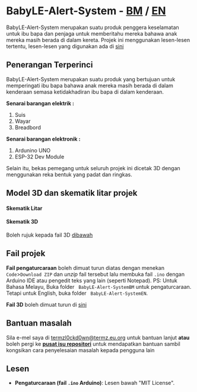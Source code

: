 # BabyLE-Alert-System - <ins>BM</ins> / [EN]()
BabyLE-Alert-System merupakan suatu produk penggera keselamatan untuk ibu bapa dan penjaga untuk memberitahu mereka bahawa anak mereka masih berada di dalam kereta. Projek ini menggunakan lesen-lesen tertentu, lesen-lesen yang digunakan ada di [sini](#lesen)


## Penerangan Terperinci

BabyLE-Alert-System merupakan suatu produk yang bertujuan untuk memperingati ibu bapa bahawa anak mereka masih berada di dalam kenderaan semasa ketidakhadiran ibu bapa di dalam kenderaan.


**Senarai barangan elektrik :**

1. Suis
2. Wayar
3. Breadbord

**Senarai barangan elektronik :**

1. Ardunino UNO
2. ESP-32 Dev Module


Selain itu, bekas pemegang untuk seluruh projek ini dicetak 3D dengan menggunakan reka bentuk yang padat dan ringkas.


## Model 3D dan skematik litar projek

#### Skematik Litar

#### Skematik 3D

Boleh rujuk kepada fail 3D [dibawah](#fail-projek)


## Fail projek

**Fail pengaturcaraan** boleh dimuat turun diatas dengan menekan `Code`>`Download ZIP` dan _unzip_ fail tersebut lalu membuka fail `.ino` dengan Arduino IDE atau pengedit teks yang lain (seperti Notepad). PS: Untuk Bahasa Melayu, Buka folder ` BabyLE-Alert-SystemBM` untuk pengaturcaraan. Tetapi untuk English, buka folder ` BabyLE-Alert-SystemEN`.

**Fail 3D** boleh dimuat turun di [sini]()

## Bantuan masalah

Sila e-mel saya di termzl0ckd0wn@termz.eu.org untuk bantuan lanjut **atau** boleh pergi ke [**pusat isu repositori**](https://github.com/TERMZL0ckd0wn/HeMeIn/issues) untuk mendapatkan bantuan sambil kongsikan cara penyelesaian masalah kepada pengguna lain

## Lesen

- **Pengaturcaraan (fail `.ino` Arduino)**: Lesen bawah "MIT License".
